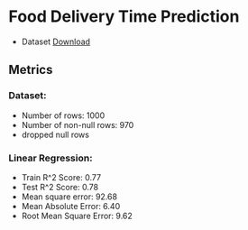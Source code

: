 # Food Delivery Time Prediction
- Dataset [Download](https://www.kaggle.com/datasets/denkuznetz/food-delivery-time-prediction)


## Metrics

### Dataset:
- Number of rows: 1000
- Number of non-null rows: 970
- dropped null rows

### Linear Regression:
- Train R^2 Score: 0.77
- Test R^2 Score: 0.78
- Mean square error: 92.68
- Mean Absolute Error: 6.40
- Root Mean Square Error: 9.62

